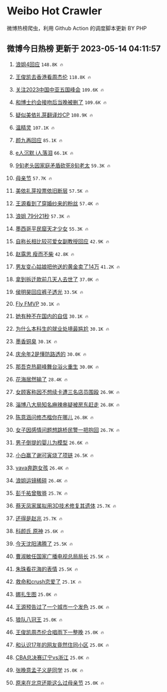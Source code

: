 # Weibo Hot Crawler 



微博热榜爬虫，利用 Github Action 的调度脚本更新 BY PHP 


## 微博今日热榜 更新于 2023-05-14 04:11:57 
1. [浪姐4回应](https://s.weibo.com/weibo?q=%23%E6%B5%AA%E5%A7%904%E5%9B%9E%E5%BA%94%23&t=31&band_rank=1&Refer=top) `148.8K 🔥` 

1. [王俊凯去香港看周杰伦](https://s.weibo.com/weibo?q=%E7%8E%8B%E4%BF%8A%E5%87%AF%E5%8E%BB%E9%A6%99%E6%B8%AF%E7%9C%8B%E5%91%A8%E6%9D%B0%E4%BC%A6&t=31&band_rank=2&Refer=top) `118.8K 🔥` 

1. [关注2023中国中亚五国峰会](https://s.weibo.com/weibo?q=%23%E5%85%B3%E6%B3%A82023%E4%B8%AD%E5%9B%BD%E4%B8%AD%E4%BA%9A%E4%BA%94%E5%9B%BD%E5%B3%B0%E4%BC%9A%23&t=31&band_rank=3&Refer=top) `109.6K 🔥` 

1. [和博士约会接吻后当晚被删了](https://s.weibo.com/weibo?q=%23%E5%92%8C%E5%8D%9A%E5%A3%AB%E7%BA%A6%E4%BC%9A%E6%8E%A5%E5%90%BB%E5%90%8E%E5%BD%93%E6%99%9A%E8%A2%AB%E5%88%A0%E4%BA%86%23&t=31&band_rank=4&Refer=top) `109.6K 🔥` 

1. [疑似美依礼芽翻译炒CP](https://s.weibo.com/weibo?q=%23%E7%96%91%E4%BC%BC%E7%BE%8E%E4%BE%9D%E7%A4%BC%E8%8A%BD%E7%BF%BB%E8%AF%91%E7%82%92CP%23&t=31&band_rank=5&Refer=top) `108.9K 🔥` 

1. [温精灵](https://s.weibo.com/weibo?q=%E6%B8%A9%E7%B2%BE%E7%81%B5&t=31&band_rank=6&Refer=top) `107.1K 🔥` 

1. [颜九再回应](https://s.weibo.com/weibo?q=%23%E9%A2%9C%E4%B9%9D%E5%86%8D%E5%9B%9E%E5%BA%94%23&t=31&band_rank=7&Refer=top) `85.1K 🔥` 

1. [e人沉默 i人落泪](https://s.weibo.com/weibo?q=e%E4%BA%BA%E6%B2%89%E9%BB%98%20i%E4%BA%BA%E8%90%BD%E6%B3%AA&t=31&band_rank=8&Refer=top) `66.1K 🔥` 

1. [9旬老头因家庭矛盾砍死8旬老太](https://s.weibo.com/weibo?q=%239%E6%97%AC%E8%80%81%E5%A4%B4%E5%9B%A0%E5%AE%B6%E5%BA%AD%E7%9F%9B%E7%9B%BE%E7%A0%8D%E6%AD%BB8%E6%97%AC%E8%80%81%E5%A4%AA%23&t=31&band_rank=9&Refer=top) `59.3K 🔥` 

1. [母亲节](https://s.weibo.com/weibo?q=%E6%AF%8D%E4%BA%B2%E8%8A%82&t=31&band_rank=10&Refer=top) `57.7K 🔥` 

1. [美依礼芽投票依旧断层](https://s.weibo.com/weibo?q=%23%E7%BE%8E%E4%BE%9D%E7%A4%BC%E8%8A%BD%E6%8A%95%E7%A5%A8%E4%BE%9D%E6%97%A7%E6%96%AD%E5%B1%82%23&t=31&band_rank=11&Refer=top) `57.5K 🔥` 

1. [王源看到了穿婚纱来的粉丝](https://s.weibo.com/weibo?q=%23%E7%8E%8B%E6%BA%90%E7%9C%8B%E5%88%B0%E4%BA%86%E7%A9%BF%E5%A9%9A%E7%BA%B1%E6%9D%A5%E7%9A%84%E7%B2%89%E4%B8%9D%23&t=31&band_rank=12&Refer=top) `57.4K 🔥` 

1. [浪姐 79分21秒](https://s.weibo.com/weibo?q=%E6%B5%AA%E5%A7%90%2079%E5%88%8621%E7%A7%92&t=31&band_rank=13&Refer=top) `57.3K 🔥` 

1. [墨西哥平民窟天才少女](https://s.weibo.com/weibo?q=%E5%A2%A8%E8%A5%BF%E5%93%A5%E5%B9%B3%E6%B0%91%E7%AA%9F%E5%A4%A9%E6%89%8D%E5%B0%91%E5%A5%B3&t=31&band_rank=14&Refer=top) `55.3K 🔥` 

1. [自称长相比较可爱女副教授回应](https://s.weibo.com/weibo?q=%23%E8%87%AA%E7%A7%B0%E9%95%BF%E7%9B%B8%E6%AF%94%E8%BE%83%E5%8F%AF%E7%88%B1%E5%A5%B3%E5%89%AF%E6%95%99%E6%8E%88%E5%9B%9E%E5%BA%94%23&t=31&band_rank=15&Refer=top) `42.9K 🔥` 

1. [赵露思 瘦而不柴](https://s.weibo.com/weibo?q=%E8%B5%B5%E9%9C%B2%E6%80%9D%20%E7%98%A6%E8%80%8C%E4%B8%8D%E6%9F%B4&t=31&band_rank=16&Refer=top) `42.8K 🔥` 

1. [男友变心姑娘把他送的黄金卖了14万](https://s.weibo.com/weibo?q=%23%E7%94%B7%E5%8F%8B%E5%8F%98%E5%BF%83%E5%A7%91%E5%A8%98%E6%8A%8A%E4%BB%96%E9%80%81%E7%9A%84%E9%BB%84%E9%87%91%E5%8D%96%E4%BA%8614%E4%B8%87%23&t=31&band_rank=17&Refer=top) `41.2K 🔥` 

1. [拿到拆迁款前几天人去世了](https://s.weibo.com/weibo?q=%23%E6%8B%BF%E5%88%B0%E6%8B%86%E8%BF%81%E6%AC%BE%E5%89%8D%E5%87%A0%E5%A4%A9%E4%BA%BA%E5%8E%BB%E4%B8%96%E4%BA%86%23&t=31&band_rank=18&Refer=top) `37.0K 🔥` 

1. [侯明昊回应裤子透光](https://s.weibo.com/weibo?q=%23%E4%BE%AF%E6%98%8E%E6%98%8A%E5%9B%9E%E5%BA%94%E8%A3%A4%E5%AD%90%E9%80%8F%E5%85%89%23&t=31&band_rank=19&Refer=top) `33.5K 🔥` 

1. [Fly FMVP](https://s.weibo.com/weibo?q=Fly%20FMVP&t=31&band_rank=20&Refer=top) `30.1K 🔥` 

1. [她有种不在国内的自信](https://s.weibo.com/weibo?q=%23%E5%A5%B9%E6%9C%89%E7%A7%8D%E4%B8%8D%E5%9C%A8%E5%9B%BD%E5%86%85%E7%9A%84%E8%87%AA%E4%BF%A1%23&t=31&band_rank=21&Refer=top) `30.1K 🔥` 

1. [为什么本科生的就业处境最尴尬](https://s.weibo.com/weibo?q=%23%E4%B8%BA%E4%BB%80%E4%B9%88%E6%9C%AC%E7%A7%91%E7%94%9F%E7%9A%84%E5%B0%B1%E4%B8%9A%E5%A4%84%E5%A2%83%E6%9C%80%E5%B0%B4%E5%B0%AC%23&t=31&band_rank=22&Refer=top) `30.1K 🔥` 

1. [墨香铜臭](https://s.weibo.com/weibo?q=%23%E5%A2%A8%E9%A6%99%E9%93%9C%E8%87%AD%23&t=31&band_rank=23&Refer=top) `30.1K 🔥` 

1. [庆余年2是懂防路透的](https://s.weibo.com/weibo?q=%23%E5%BA%86%E4%BD%99%E5%B9%B42%E6%98%AF%E6%87%82%E9%98%B2%E8%B7%AF%E9%80%8F%E7%9A%84%23&t=31&band_rank=24&Refer=top) `30.0K 🔥` 

1. [那吾克热巅峰舞台浴火重生](https://s.weibo.com/weibo?q=%23%E9%82%A3%E5%90%BE%E5%85%8B%E7%83%AD%E5%B7%85%E5%B3%B0%E8%88%9E%E5%8F%B0%E6%B5%B4%E7%81%AB%E9%87%8D%E7%94%9F%23&t=31&band_rank=25&Refer=top) `30.0K 🔥` 

1. [花海居然输了](https://s.weibo.com/weibo?q=%E8%8A%B1%E6%B5%B7%E5%B1%85%E7%84%B6%E8%BE%93%E4%BA%86&t=31&band_rank=26&Refer=top) `28.4K 🔥` 

1. [女顾客称因不想续卡遭三名店员围殴](https://s.weibo.com/weibo?q=%23%E5%A5%B3%E9%A1%BE%E5%AE%A2%E7%A7%B0%E5%9B%A0%E4%B8%8D%E6%83%B3%E7%BB%AD%E5%8D%A1%E9%81%AD%E4%B8%89%E5%90%8D%E5%BA%97%E5%91%98%E5%9B%B4%E6%AE%B4%23&t=31&band_rank=27&Refer=top) `26.9K 🔥` 

1. [淄博八大局知名麻辣串疑被房东赶走](https://s.weibo.com/weibo?q=%23%E6%B7%84%E5%8D%9A%E5%85%AB%E5%A4%A7%E5%B1%80%E7%9F%A5%E5%90%8D%E9%BA%BB%E8%BE%A3%E4%B8%B2%E7%96%91%E8%A2%AB%E6%88%BF%E4%B8%9C%E8%B5%B6%E8%B5%B0%23&t=31&band_rank=28&Refer=top) `26.8K 🔥` 

1. [陈意涵问修杰楷你在哪儿](https://s.weibo.com/weibo?q=%23%E9%99%88%E6%84%8F%E6%B6%B5%E9%97%AE%E4%BF%AE%E6%9D%B0%E6%A5%B7%E4%BD%A0%E5%9C%A8%E5%93%AA%E5%84%BF%23&t=31&band_rank=29&Refer=top) `26.8K 🔥` 

1. [女子因感情问题想跳桥民警一把抱回](https://s.weibo.com/weibo?q=%23%E5%A5%B3%E5%AD%90%E5%9B%A0%E6%84%9F%E6%83%85%E9%97%AE%E9%A2%98%E6%83%B3%E8%B7%B3%E6%A1%A5%E6%B0%91%E8%AD%A6%E4%B8%80%E6%8A%8A%E6%8A%B1%E5%9B%9E%23&t=31&band_rank=30&Refer=top) `26.7K 🔥` 

1. [男子倒提的婴儿为模型](https://s.weibo.com/weibo?q=%23%E7%94%B7%E5%AD%90%E5%80%92%E6%8F%90%E7%9A%84%E5%A9%B4%E5%84%BF%E4%B8%BA%E6%A8%A1%E5%9E%8B%23&t=31&band_rank=31&Refer=top) `26.6K 🔥` 

1. [小白赢了谢可寅烧了项链](https://s.weibo.com/weibo?q=%23%E5%B0%8F%E7%99%BD%E8%B5%A2%E4%BA%86%E8%B0%A2%E5%8F%AF%E5%AF%85%E7%83%A7%E4%BA%86%E9%A1%B9%E9%93%BE%23&t=31&band_rank=32&Refer=top) `26.5K 🔥` 

1. [vava奔跑女孩](https://s.weibo.com/weibo?q=%23vava%E5%A5%94%E8%B7%91%E5%A5%B3%E5%AD%A9%23&t=31&band_rank=33&Refer=top) `26.4K 🔥` 

1. [浪姐运镜稀碎](https://s.weibo.com/weibo?q=%23%E6%B5%AA%E5%A7%90%E8%BF%90%E9%95%9C%E7%A8%80%E7%A2%8E%23&t=31&band_rank=34&Refer=top) `26.4K 🔥` 

1. [彭千祐曾敬骅](https://s.weibo.com/weibo?q=%E5%BD%AD%E5%8D%83%E7%A5%90%E6%9B%BE%E6%95%AC%E9%AA%85&t=31&band_rank=35&Refer=top) `25.7K 🔥` 

1. [蔡天凤家属拟用3D技术修复其遗体](https://s.weibo.com/weibo?q=%23%E8%94%A1%E5%A4%A9%E5%87%A4%E5%AE%B6%E5%B1%9E%E6%8B%9F%E7%94%A83D%E6%8A%80%E6%9C%AF%E4%BF%AE%E5%A4%8D%E5%85%B6%E9%81%97%E4%BD%93%23&t=31&band_rank=36&Refer=top) `25.7K 🔥` 

1. [还得是赵兆](https://s.weibo.com/weibo?q=%E8%BF%98%E5%BE%97%E6%98%AF%E8%B5%B5%E5%85%86&t=31&band_rank=37&Refer=top) `25.7K 🔥` 

1. [科颜氏 原神](https://s.weibo.com/weibo?q=%E7%A7%91%E9%A2%9C%E6%B0%8F%20%E5%8E%9F%E7%A5%9E&t=31&band_rank=38&Refer=top) `25.6K 🔥` 

1. [今天沈阳沸腾了](https://s.weibo.com/weibo?q=%23%E4%BB%8A%E5%A4%A9%E6%B2%88%E9%98%B3%E6%B2%B8%E8%85%BE%E4%BA%86%23&t=31&band_rank=39&Refer=top) `25.5K 🔥` 

1. [曹淑敏任国家广播电视总局局长](https://s.weibo.com/weibo?q=%23%E6%9B%B9%E6%B7%91%E6%95%8F%E4%BB%BB%E5%9B%BD%E5%AE%B6%E5%B9%BF%E6%92%AD%E7%94%B5%E8%A7%86%E6%80%BB%E5%B1%80%E5%B1%80%E9%95%BF%23&t=31&band_rank=40&Refer=top) `25.5K 🔥` 

1. [朱珠看花海的表情](https://s.weibo.com/weibo?q=%23%E6%9C%B1%E7%8F%A0%E7%9C%8B%E8%8A%B1%E6%B5%B7%E7%9A%84%E8%A1%A8%E6%83%85%23&t=31&band_rank=41&Refer=top) `25.5K 🔥` 

1. [救命和crush恋爱了](https://s.weibo.com/weibo?q=%23%E6%95%91%E5%91%BD%E5%92%8Ccrush%E6%81%8B%E7%88%B1%E4%BA%86%23&t=31&band_rank=42&Refer=top) `25.1K 🔥` 

1. [娜扎生图](https://s.weibo.com/weibo?q=%E5%A8%9C%E6%89%8E%E7%94%9F%E5%9B%BE&t=31&band_rank=43&Refer=top) `25.0K 🔥` 

1. [王源预告过了一个城市一个发色](https://s.weibo.com/weibo?q=%23%E7%8E%8B%E6%BA%90%E9%A2%84%E5%91%8A%E8%BF%87%E4%BA%86%E4%B8%80%E4%B8%AA%E5%9F%8E%E5%B8%82%E4%B8%80%E4%B8%AA%E5%8F%91%E8%89%B2%23&t=31&band_rank=44&Refer=top) `25.0K 🔥` 

1. [狼队八冠王](https://s.weibo.com/weibo?q=%23%E7%8B%BC%E9%98%9F%E5%85%AB%E5%86%A0%E7%8E%8B%23&t=31&band_rank=45&Refer=top) `25.0K 🔥` 

1. [王俊凯周杰伦合唱雨下一整晚](https://s.weibo.com/weibo?q=%23%E7%8E%8B%E4%BF%8A%E5%87%AF%E5%91%A8%E6%9D%B0%E4%BC%A6%E5%90%88%E5%94%B1%E9%9B%A8%E4%B8%8B%E4%B8%80%E6%95%B4%E6%99%9A%23&t=31&band_rank=46&Refer=top) `25.0K 🔥` 

1. [和认识17年的网友竟然住同小区](https://s.weibo.com/weibo?q=%23%E5%92%8C%E8%AE%A4%E8%AF%8617%E5%B9%B4%E7%9A%84%E7%BD%91%E5%8F%8B%E7%AB%9F%E7%84%B6%E4%BD%8F%E5%90%8C%E5%B0%8F%E5%8C%BA%23&t=31&band_rank=47&Refer=top) `25.0K 🔥` 

1. [CBA总决赛辽宁vs浙江](https://s.weibo.com/weibo?q=%23CBA%E6%80%BB%E5%86%B3%E8%B5%9B%E8%BE%BD%E5%AE%81vs%E6%B5%99%E6%B1%9F%23&t=31&band_rank=48&Refer=top) `25.0K 🔥` 

1. [张晚意孟子义是同学](https://s.weibo.com/weibo?q=%23%E5%BC%A0%E6%99%9A%E6%84%8F%E5%AD%9F%E5%AD%90%E4%B9%89%E6%98%AF%E5%90%8C%E5%AD%A6%23&t=31&band_rank=49&Refer=top) `25.0K 🔥` 

1. [原来在北京还能这么过母亲节](https://s.weibo.com/weibo?q=%23%E5%8E%9F%E6%9D%A5%E5%9C%A8%E5%8C%97%E4%BA%AC%E8%BF%98%E8%83%BD%E8%BF%99%E4%B9%88%E8%BF%87%E6%AF%8D%E4%BA%B2%E8%8A%82%23&t=31&band_rank=50&Refer=top) `25.0K 🔥` 

